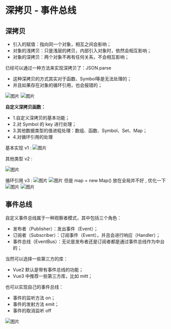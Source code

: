 # 深拷贝 - 事件总线
## 深拷贝
* 引入的赋值：指向同一个对象，相互之间会影响；
* 对象的浅拷贝：只是浅层的拷贝，内部引入对象时，依然会相互影响；
* 对象的深拷贝：两个对象不再有任何关系，不会相互影响；

已经可以通过一种方法来实现深拷贝了：JSON.parse
* 这种深拷贝的方式其实对于函数、Symbol等是无法处理的；
* 并且如果存在对象的循环引用，也会报错的；

![图片](../.vuepress/public/images/shenkaobei1.png)
![图片](../.vuepress/public/images/shenkaobei2.png)

**自定义深拷贝函数：**
* 1.自定义深拷贝的基本功能；
* 2.对 Symbol 的 key 进行处理；
* 3.其他数据类型的值进程处理：数组、函数、Symbol、Set、Map；
* 4.对循环引用的处理

基本实现 v1 :
![图片](../.vuepress/public/images/shen1.png)

其他类型 v2 :

![图片](../.vuepress/public/images/qitaleixing.png)

循环引用 v3 :
![图片](../.vuepress/public/images/shen3.png)
![图片](../.vuepress/public/images/shen4.png)
但是 map = new Map() 放在全局并不好  , 优化一下
![图片](../.vuepress/public/images/shen5.png)
![图片](../.vuepress/public/images/shen6.png)

## 事件总线 
自定义事件总线属于一种观察者模式，其中包括三个角色：
* 发布者（Publisher）：发出事件（Event）；
* 订阅者（Subscriber）：订阅事件（Event），并且会进行响应（Handler）；
* 事件总线（EventBus）：无论是发布者还是订阅者都是通过事件总线作为中台的；

当然可以选择一些第三方的库：
* Vue2 默认是带有事件总线的功能；
* Vue3 中推荐一些第三方库，比如 mitt；

也可以实现自己的事件总线：
* 事件的监听方法 on；
* 事件的发射方法 emit；
* 事件的取消监听 off

![图片](../.vuepress/public/images/eb11.png)